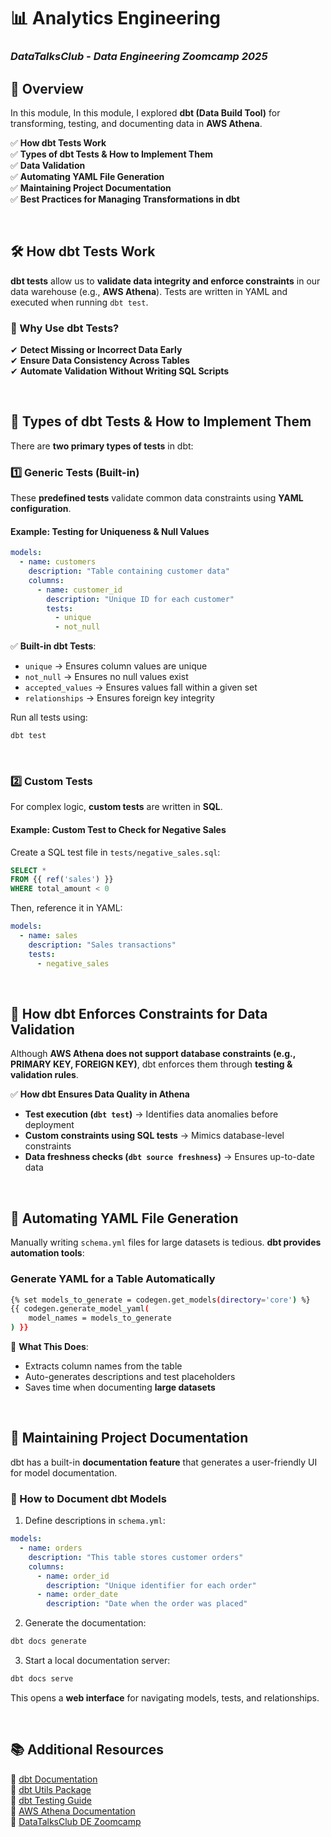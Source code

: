 # **📊 Analytics Engineering**  

### *DataTalksClub - Data Engineering Zoomcamp 2025*
 

## **📌 Overview**

 In this module, In this module, I explored **dbt (Data Build Tool)** for transforming, testing, and documenting data in **AWS Athena**.

✅ **How dbt Tests Work** <br>
✅ **Types of dbt Tests & How to Implement Them** <br>
✅ **Data Validation** <br>
✅ **Automating YAML File Generation**  <br>
✅ **Maintaining Project Documentation**  
✅ **Best Practices for Managing Transformations in dbt**

<br>


## **🛠️ How dbt Tests Work**
**dbt tests** allow us to **validate data integrity and enforce constraints** in our data warehouse (e.g., **AWS Athena**). Tests are written in YAML and executed when running `dbt test`.  

### **🎯 Why Use dbt Tests?**
✔ **Detect Missing or Incorrect Data Early**  
✔ **Ensure Data Consistency Across Tables**  
✔ **Automate Validation Without Writing SQL Scripts**  

<br>

## **📌 Types of dbt Tests & How to Implement Them**
There are **two primary types of tests** in dbt:

### **1️⃣ Generic Tests (Built-in)**
These **predefined tests** validate common data constraints using **YAML configuration**.

#### **Example: Testing for Uniqueness & Null Values**
```yaml
models:
  - name: customers
    description: "Table containing customer data"
    columns:
      - name: customer_id
        description: "Unique ID for each customer"
        tests:
          - unique
          - not_null
```

✅ **Built-in dbt Tests**:
- `unique` → Ensures column values are unique  
- `not_null` → Ensures no null values exist  
- `accepted_values` → Ensures values fall within a given set  
- `relationships` → Ensures foreign key integrity  

Run all tests using:
```sh
dbt test
```

<br>

### **2️⃣ Custom Tests**
For complex logic, **custom tests** are written in **SQL**.

#### **Example: Custom Test to Check for Negative Sales**
Create a SQL test file in `tests/negative_sales.sql`:
```sql
SELECT *
FROM {{ ref('sales') }}
WHERE total_amount < 0
```
Then, reference it in YAML:
```yaml
models:
  - name: sales
    description: "Sales transactions"
    tests:
      - negative_sales
```

<br>

## **📌 How dbt Enforces Constraints for Data Validation**
Although **AWS Athena does not support database constraints (e.g., PRIMARY KEY, FOREIGN KEY)**, dbt enforces them through **testing & validation rules**.

✅ **How dbt Ensures Data Quality in Athena**
- **Test execution (`dbt test`)** → Identifies data anomalies before deployment  
- **Custom constraints using SQL tests** → Mimics database-level constraints  
- **Data freshness checks (`dbt source freshness`)** → Ensures up-to-date data  

<br>

## **📌 Automating YAML File Generation**
Manually writing `schema.yml` files for large datasets is tedious. **dbt provides automation tools**:

### **Generate YAML for a Table Automatically**
```sh
{% set models_to_generate = codegen.get_models(directory='core') %}
{{ codegen.generate_model_yaml(
    model_names = models_to_generate
) }}
```
🔹 **What This Does**:  
- Extracts column names from the table  
- Auto-generates descriptions and test placeholders  
- Saves time when documenting **large datasets**  

<br>

## **📌 Maintaining Project Documentation**
dbt has a built-in **documentation feature** that generates a user-friendly UI for model documentation.

### **📝 How to Document dbt Models**
1. Define descriptions in `schema.yml`:
```yaml
models:
  - name: orders
    description: "This table stores customer orders"
    columns:
      - name: order_id
        description: "Unique identifier for each order"
      - name: order_date
        description: "Date when the order was placed"
```
2. Generate the documentation:
```sh
dbt docs generate
```
3. Start a local documentation server:
```sh
dbt docs serve
```
This opens a **web interface** for navigating models, tests, and relationships.

<br>


## **📚 Additional Resources**
📖 [dbt Documentation](https://docs.getdbt.com/)  
📖 [dbt Utils Package](https://hub.getdbt.com/dbt-labs/dbt_utils/)  
📖 [dbt Testing Guide](https://docs.getdbt.com/docs/build/tests)  
📖 [AWS Athena Documentation](https://docs.aws.amazon.com/athena/latest/ug/)  
📖 [DataTalksClub DE Zoomcamp](https://github.com/DataTalksClub/data-engineering-zoomcamp)
